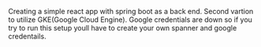 Creating a simple react app with spring boot as a back end. Second vartion to utilize GKE(Google Cloud Engine).
Google credentials are down so if you try to run this setup youll have to create your own spanner and google credentails.
